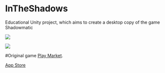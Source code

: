 # InTheShadows
Educational Unity project, which aims to create a desktop copy of the game Shadowmatic

![](https://github.com/AliceSor/InTheShadows/blob/master/IntheShadows0.gif?raw=true)


![](https://github.com/AliceSor/InTheShadows/blob/master/IntheShadows1.gif?raw=true)

#Original game
[Play Market](https://play.google.com/store/apps/details?id=com.triadastudio.shadowmatic&hl=ru).

[App Store](https://itunes.apple.com/ru/app/shadowmatic/id775888026?mt=8)
